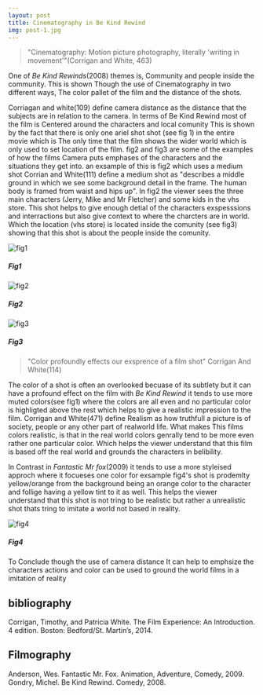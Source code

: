 ```yaml
---
layout: post
title: Cinematography in Be Kind Rewind
img: post-1.jpg
---
```

>"Cinematography: Motion picture photography, literally 'writing in movement'"(Corrigan and White, 463)


One of _Be Kind Rewinds_(2008) themes is, Community and people inside the community. This is
shown Though the use of Cinematography in two different ways, The color pallet of the film and the distance of the shots.


Corriagan and white(109) define camera distance as the distance that the subjects are in relation
to the camera. In terms of Be Kind Rewind most of the film is Centered around the characters and local comunity This is shown by the fact that there is only one ariel shot shot (see fig 1) in the entire movie which is The only time that the film shows the wider world which is only used to set location of the film. fig2 and fig3 are some of the examples of how the films Camera puts emphases of the characters and the situations they get into. an exsample of this is fig2 which uses a medium shot Corrian and White(111) define a medium shot as "describes a middle ground in which we see some background detail in the frame. The human body is framed from waist and hips up". In fig2 the viewer sees the three main characters (Jerry, Mike and Mr Fletcher) and some kids in the vhs store. This shot helps to give enough detial of the characters exspesssions and interractions but also give context to where the charcters are in world. Which the location (vhs store) is located inside the comunity (see fig3) showing that this shot is about the people inside the comunity.

![fig1]({{site.baseurl}}/img/post1/fig1.PNG)
##### Fig1

![fig2]({{site.baseurl}}/img/post1/fig2.png)
##### Fig2

![fig3]({{site.baseurl}}/img/post1/fig3.jpg)
##### Fig3

>"Color profoundly effects our exsprence of a film shot" Corrigan And White(114)

The color of a shot is often an overlooked becuase of its subtlety but it can have a profound effect on the film with _Be Kind Rewind_ it tends to use more muted colors(see fig1) where the colors are all even and no particular color is highligted above the rest which helps to give a realistic impression to the film. Corrigan and White(471) define Realism as how truthfull a picture is of society, people or any other part of realworld life. What makes This films colors realistic, is that in the real world colors genrally tend to be more even rather one particular color. Which helps the viewer understand that this film is based off the real world and grounds the characters in belibility.

In Contrast in _Fantastic Mr fox_(2009) it tends to use a more styleised approch where it focueses one color for exsample fig4's shot is prodemlty yellow/orange from the background being an orange color to the character and follige having a yellow tint to it as well. This helps the viewer understand that this shot is not tring to be realistic but rather a unrealistic shot thats tring to imitate a world not based in reality.

![fig4]({{site.baseurl}}/img/post1/fig4.jpg)
##### Fig4


To Conclude though the use of camera distance It can help to emphsize the characters actions and color can be used to ground the world films in a imitation of reality


## bibliography
Corrigan, Timothy, and Patricia White. The Film Experience: An Introduction. 4 edition. Boston: Bedford/St. Martin’s, 2014.

## Filmography
Anderson, Wes. Fantastic Mr. Fox. Animation, Adventure, Comedy, 2009.
Gondry, Michel. Be Kind Rewind. Comedy, 2008.
